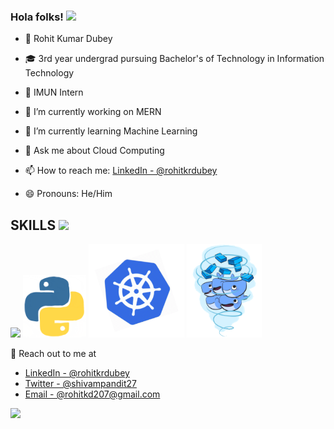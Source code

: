 ### Hola folks! <img src="https://raw.githubusercontent.com/MartinHeinz/MartinHeinz/master/wave.gif" width="30px">

- 👤 Rohit Kumar Dubey
- 🎓 3rd year undergrad pursuing Bachelor's of Technology in Information Technology 
- 💼 IMUN Intern










- 🔭 I’m currently working on MERN
- 🌱 I’m currently learning Machine Learning
- 💬 Ask me about Cloud Computing
- 📫 How to reach me: [LinkedIn - @rohitkrdubey](https://www.linkedin.com/in/rohitkrdubey/)
- 😄 Pronouns: He/Him

## SKILLS <img src ="https://emojipedia-us.s3.dualstack.us-west-1.amazonaws.com/thumbs/120/emojidex/112/male-technologist_1f468-200d-1f4bb.png">

<img src="https://www.talentxoom.com/learningPathImages/54d47563bc368d94622f60a1.png" height="150">     <img src="https://raw.githubusercontent.com/ayedaemon/ayedaemon/master/assets/python.gif" height="100"> <img src ="https://raw.githubusercontent.com/ayedaemon/ayedaemon/master/assets/k8s.gif" height="150"> <img src="https://raw.githubusercontent.com/ayedaemon/ayedaemon/master/assets/docker.gif" height="150"> 




 📩 Reach out to me at
 - [LinkedIn - @rohitkrdubey](https://www.linkedin.com/in/rohitkrdubey/)
 - [Twitter - @shivampandit27](https://www.twitter.com/shivampandit27/)
 - [Email - @rohitkd207@gmail.com](https://www.gmail.com)








<img src ="https://github-readme-stats.vercel.app/api?username=roger-rkd&&show_icons=true&title_color=ffffff&icon_color=bb2acf&text_color=daf7dc&bg_color=151515">



<!--
**roger-rkd/roger-rkd** is a ✨ _special_ ✨ repository because its `README.md` (this file) appears on your GitHub profile.

Here are some ideas to get you started:

- 🔭 I’m currently working on MERN
- 🌱 I’m currently learning Machine Learning
- 💬 Ask me about Cloud Computing
- 📫 How to reach me: @r
- 😄 Pronouns: ...
- ⚡ Fun fact: ...
-->
